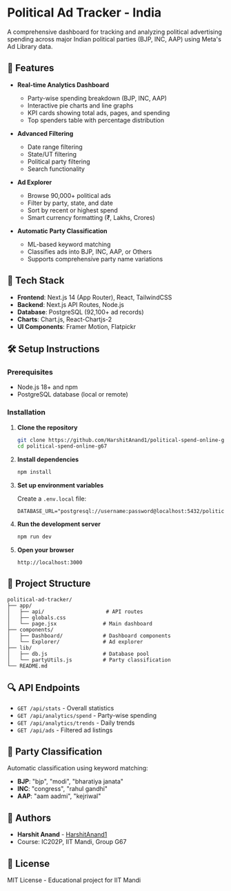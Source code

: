 # Political Ad Tracker - India

A comprehensive dashboard for tracking and analyzing political advertising spending across major Indian political parties (BJP, INC, AAP) using Meta's Ad Library data.

## 🎯 Features

- **Real-time Analytics Dashboard**
  - Party-wise spending breakdown (BJP, INC, AAP)
  - Interactive pie charts and line graphs
  - KPI cards showing total ads, pages, and spending
  - Top spenders table with percentage distribution

- **Advanced Filtering**
  - Date range filtering
  - State/UT filtering
  - Political party filtering
  - Search functionality

- **Ad Explorer**
  - Browse 90,000+ political ads
  - Filter by party, state, and date
  - Sort by recent or highest spend
  - Smart currency formatting (₹, Lakhs, Crores)

- **Automatic Party Classification**
  - ML-based keyword matching
  - Classifies ads into BJP, INC, AAP, or Others
  - Supports comprehensive party name variations

## 🚀 Tech Stack

- **Frontend**: Next.js 14 (App Router), React, TailwindCSS
- **Backend**: Next.js API Routes, Node.js
- **Database**: PostgreSQL (92,100+ ad records)
- **Charts**: Chart.js, React-Chartjs-2
- **UI Components**: Framer Motion, Flatpickr

## 🛠️ Setup Instructions

### Prerequisites

- Node.js 18+ and npm
- PostgreSQL database (local or remote)

### Installation

1. **Clone the repository**
   ```bash
   git clone https://github.com/HarshitAnand1/political-spend-online-g67.git
   cd political-spend-online-g67
   ```

2. **Install dependencies**
   ```bash
   npm install
   ```

3. **Set up environment variables**
   
   Create a `.env.local` file:
   ```env
   DATABASE_URL="postgresql://username:password@localhost:5432/political_ads_db"
   ```

4. **Run the development server**
   ```bash
   npm run dev
   ```

5. **Open your browser**
   ```
   http://localhost:3000
   ```

## 📁 Project Structure

```
political-ad-tracker/
├── app/
│   ├── api/                    # API routes
│   ├── globals.css
│   └── page.jsx               # Main dashboard
├── components/
│   ├── Dashboard/             # Dashboard components
│   └── Explorer/              # Ad explorer
├── lib/
│   ├── db.js                  # Database pool
│   └── partyUtils.js          # Party classification
└── README.md
```

## 🔍 API Endpoints

- `GET /api/stats` - Overall statistics
- `GET /api/analytics/spend` - Party-wise spending
- `GET /api/analytics/trends` - Daily trends
- `GET /api/ads` - Filtered ad listings

## 🎨 Party Classification

Automatic classification using keyword matching:
- **BJP**: "bjp", "modi", "bharatiya janata"
- **INC**: "congress", "rahul gandhi"
- **AAP**: "aam aadmi", "kejriwal"

## 👥 Authors

- **Harshit Anand** - [HarshitAnand1](https://github.com/HarshitAnand1)
- Course: IC202P, IIT Mandi, Group G67

## 📝 License

MIT License - Educational project for IIT Mandi
